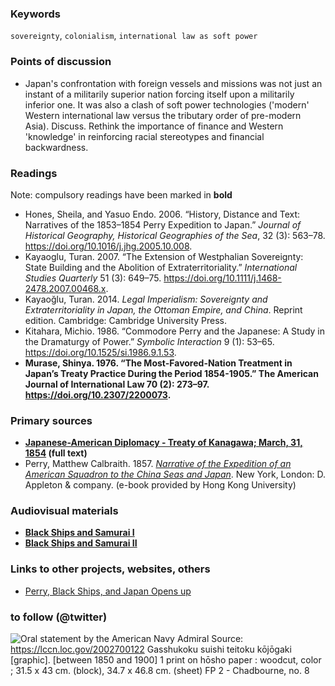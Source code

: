 ### Keywords

`sovereignty`, `colonialism`, `international law as soft power`

### Points of discussion

* Japan's confrontation with foreign vessels and missions was not just an instant of a militarily superior nation forcing itself upon a militarily inferior one. It was also a clash of soft power technologies ('modern' Western international law versus the tributary order of pre-modern Asia). Discuss. Rethink the importance of finance and Western 'knowledge' in reinforcing racial stereotypes and financial backwardness.

### Readings
Note: compulsory readings have been marked in **bold**

* Hones, Sheila, and Yasuo Endo. 2006. “History, Distance and Text: Narratives of the 1853–1854 Perry Expedition to Japan.” *Journal of Historical Geography, Historical Geographies of the Sea*, 32 (3): 563–78. https://doi.org/10.1016/j.jhg.2005.10.008.
* Kayaoglu, Turan. 2007. “The Extension of Westphalian Sovereignty: State Building and the Abolition of Extraterritoriality.” *International Studies Quarterly* 51 (3): 649–75. https://doi.org/10.1111/j.1468-2478.2007.00468.x.
* Kayaoğlu, Turan. 2014. *Legal Imperialism: Sovereignty and Extraterritoriality in Japan, the Ottoman Empire, and China*. Reprint edition. Cambridge: Cambridge University Press.
* Kitahara, Michio. 1986. “Commodore Perry and the Japanese: A Study in the Dramaturgy of Power.” *Symbolic Interaction* 9 (1): 53–65. https://doi.org/10.1525/si.1986.9.1.53.
* **Murase, Shinya. 1976. “The Most-Favored-Nation Treatment in Japan’s Treaty Practice During the Period 1854-1905.” The American Journal of International Law 70 (2): 273–97. https://doi.org/10.2307/2200073.**



### Primary sources

* **[Japanese-American Diplomacy - Treaty of Kanagawa; March, 31, 1854](http://avalon.law.yale.edu/19th_century/japan002.asp) (full text)**
* Perry, Matthew Calbraith. 1857. [*Narrative of the Expedition of an American Squadron to the China Seas and Japan*](http://ebook.lib.hku.hk/CTWE/B36599566/). New York, London: D. Appleton & company. (e-book provided by Hong Kong University)

### Audiovisual materials

* **[Black Ships and Samurai I](https://ocw.mit.edu/ans7870/21f/21f.027/black_ships_and_samurai/index.html)**
* **[Black Ships and Samurai II](https://ocw.mit.edu/ans7870/21f/21f.027/black_ships_and_samurai_02/index.html)**

### Links to other projects, websites, others

* [Perry, Black Ships, and Japan Opens up](http://factsanddetails.com/japan/cat16/sub108/item516.html#chapter-15)

### to follow (@twitter)

![Oral statement by the American Navy Admiral](images/Gasshukoku_suishi_teitoku_kōjōgaki_(Oral_statement_by_the_American_Navy_admiral).png)
Source: https://lccn.loc.gov/2002700122
Gasshukoku suishi teitoku kōjōgaki [graphic]. [between 1850 and 1900]
1 print on hōsho paper : woodcut, color ; 31.5 x 43 cm. (block), 34.7 x 46.8 cm. (sheet)
FP 2 - Chadbourne, no. 8
